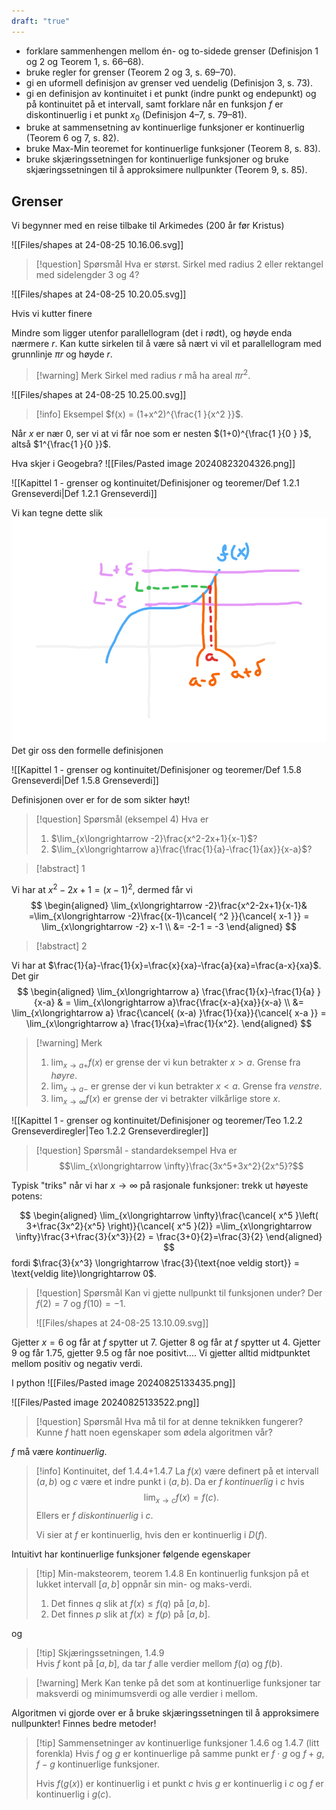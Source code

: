 ```yaml
---
draft: "true"
---
```

- forklare sammenhengen mellom én- og to-sidede grenser (Definisjon 1 og 2 og Teorem 1, s. 66–68).
- bruke regler for grenser (Teorem 2 og 3, s. 69–70).
- gi en uformell definisjon av grenser ved uendelig (Definisjon 3, s. 73).
- gi en definisjon av kontinuitet i et punkt (indre punkt og endepunkt) og på kontinuitet på et intervall, samt forklare når en funksjon $f$ er diskontinuerlig i et punkt $x_0$ (Definisjon 4–7, s. 79–81).
- bruke at sammensetning av kontinuerlige funksjoner er kontinuerlig (Teorem 6 og 7, s. 82).
- bruke Max-Min teoremet for kontinuerlige funksjoner (Teorem 8, s. 83).
- bruke skjæringssetningen for kontinuerlige funksjoner og bruke skjæringssetningen til å approksimere nullpunkter (Teorem 9, s. 85).

## Grenser

Vi begynner med en reise tilbake til Arkimedes (200 år før Kristus)

![[Files/shapes at 24-08-25 10.16.06.svg]]

> [!question] Spørsmål 
> Hva er størst. Sirkel med radius $2$ eller rektangel med sidelengder 3 og 4?

![[Files/shapes at 24-08-25 10.20.05.svg]]

Hvis vi kutter finere 

Mindre som ligger utenfor parallellogram (det i rødt), og høyde enda nærmere $r$. 
Kan kutte sirkelen til å være så nært vi vil et parallellogram med grunnlinje $\pi r$ og høyde $r$. 

> [!warning] Merk 
> Sirkel med radius $r$ må ha areal $\pi r^2$.

![[Files/shapes at 24-08-25 10.25.00.svg]]

> [!info] Eksempel 
>  $f(x) =  (1+x^2)^{\frac{1 }{x^2 }}$.

Når $x$ er nær $0$, ser vi at vi får noe som er nesten $(1+0)^{\frac{1 }{0 } }$, altså $1^{\frac{1 }{0 }}$. 

Hva skjer i Geogebra?
![[Files/Pasted image 20240823204326.png]]

![[Kapittel 1 - grenser og kontinuitet/Definisjoner og teoremer/Def 1.2.1 Grenseverdi|Def 1.2.1 Grenseverdi]]

Vi kan tegne dette slik
![900](Files/grensebilde.svg)
Det gir oss den formelle definisjonen

![[Kapittel 1 - grenser og kontinuitet/Definisjoner og teoremer/Def 1.5.8 Grenseverdi|Def 1.5.8 Grenseverdi]]

Definisjonen over er for de som sikter høyt!

> [!question] Spørsmål (eksempel 4)
> Hva er
> 1. $\lim_{x\longrightarrow -2}\frac{x^2-2x+1}{x-1}$?
> 2. $\lim_{x\longrightarrow a}\frac{\frac{1}{a}-\frac{1}{ax}}{x-a}$?

> [!abstract] 1
> 

Vi har at $x^2-2x+1 = (x-1)^2$, dermed får vi
$$
\begin{aligned} 
   \lim_{x\longrightarrow   -2}\frac{x^2-2x+1}{x-1}& =\lim_{x\longrightarrow  -2}\frac{(x-1)\cancel{ ^2 }}{\cancel{ x-1 }}  = \lim_{x\longrightarrow   -2} x-1 \\ &= -2-1 = -3
\end{aligned} 
$$
> [!abstract] 2

Vi har at $\frac{1}{a}-\frac{1}{x}=\frac{x}{xa}-\frac{a}{xa}=\frac{a-x}{xa}$. Det gir
$$
\begin{aligned} 
  \lim_{x\longrightarrow   a} \frac{\frac{1}{x}-\frac{1}{a} }{x-a} & = \lim_{x\longrightarrow  a}\frac{\frac{x-a}{xa}}{x-a} \\ &= \lim_{x\longrightarrow  a} \frac{\cancel{ (x-a) }\frac{1}{xa}}{\cancel{ x-a }} = \lim_{x\longrightarrow  a} \frac{1}{xa}=\frac{1}{x^2}.
\end{aligned} 
$$

> [!warning] Merk 
> 1. $\lim_{x\longrightarrow a+}f(x)$ er grense der vi kun betrakter $x>a$. Grense fra *høyre*.
> 2. $\lim_{x\longrightarrow  a-}$ er grense der vi kun betrakter $x<a$. Grense fra *venstre*.
> 3. $\lim_{x\longrightarrow \infty}f(x)$ er grense der vi betrakter vilkårlige store $x$.

![[Kapittel 1 - grenser og kontinuitet/Definisjoner og teoremer/Teo 1.2.2 Grenseverdiregler|Teo 1.2.2 Grenseverdiregler]]

> [!question] Spørsmål - standardeksempel
> Hva er 
> $$\lim_{x\longrightarrow  \infty}\frac{3x^5+3x^2}{2x^5}?$$

Typisk "triks" når vi har $x\longrightarrow \infty$ på rasjonale funksjoner: trekk ut høyeste potens:

$$
\begin{aligned} 
  \lim_{x\longrightarrow  \infty}\frac{\cancel{ x^5 }\left( 3+\frac{3x^2}{x^5} \right)}{\cancel{ x^5 }(2)} =\lim_{x\longrightarrow  \infty}\frac{3+\frac{3}{x^3}}{2} = \frac{3+0}{2}=\frac{3}{2}
\end{aligned} 
$$
fordi $\frac{3}{x^3} \longrightarrow \frac{3}{\text{noe veldig stort}} = \text{veldig lite}\longrightarrow  0$.

> [!question] Spørsmål 
> Kan vi gjette nullpunkt til funksjonen under? Der $f(2)=7$ og $f(10)=-1$.
> 
> ![[Files/shapes at 24-08-25 13.10.09.svg]]

Gjetter $x=6$ og får at $f$ spytter ut $7$. Gjetter $8$ og får at $f$ spytter ut $4$. Gjetter $9$ og får $1.75$, gjetter 9.5 og får noe positivt....
Vi gjetter alltid midtpunktet mellom positiv og negativ verdi.

I python
![[Files/Pasted image 20240825133435.png]]

![[Files/Pasted image 20240825133522.png]]

> [!question] Spørsmål 
> Hva må til for at denne teknikken fungerer? Kunne $f$ hatt noen egenskaper som ødela algoritmen vår?

$f$ må være *kontinuerlig*.

> [!info] Kontinuitet, def 1.4.4+1.4.7
> La $f(x)$ være definert på et intervall $(a,b)$ og $c$ være et indre punkt i $(a,b)$. Da er $f$ *kontinuerlig* i $c$ hvis $$\lim_{x\longrightarrow  c}f(x) = f(c).$$
> Ellers er $f$ *diskontinuerlig* i $c$.
> 
>Vi sier at $f$ er kontinuerlig, hvis den er kontinuerlig i $D(f)$.

Intuitivt har kontinuerlige funksjoner følgende egenskaper

> [!tip] Min-maksteorem, teorem 1.4.8 
> En kontinuerlig funksjon på et lukket intervall $[a,b]$ oppnår sin min- og maks-verdi. 
> 1. Det finnes $q$ slik at $f(x)\leq f(q)$ på $[a,b]$.
> 2. Det finnes $p$ slik at $f(x)\geq f(p)$ på $[a,b]$.

og 

> [!tip] Skjæringssetningen, 1.4.9  
> Hvis $f$ kont på $[a,b]$, da tar $f$ alle verdier mellom $f(a)$ og $f(b)$.

> [!warning] Merk 
> Kan tenke på det som at kontinuerlige funksjoner tar maksverdi og minimumsverdi og alle verdier i mellom.

Algoritmen vi gjorde over er å bruke skjæringssetningen til å approksimere nullpunkter! Finnes bedre metoder!

> [!tip] Sammensetninger av kontinuerlige funksjoner 1.4.6 og 1.4.7 (litt forenkla)
> Hvis $f$ og $g$ er kontinuerlige på samme punkt er $f\cdot g$ og $f+g$, $f-g$ kontinuerlige funksjoner. 
> 
> Hvis $f(g(x))$ er kontinuerlig i et punkt $c$ hvis $g$ er kontinuerlig i $c$ og $f$ er kontinuerlig i $g(c)$.

